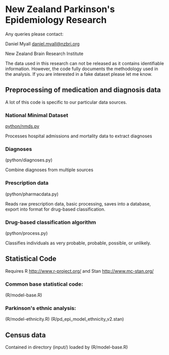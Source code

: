 # New Zealand Parkinson's Epidemiology Research

Any queries please contact:

Daniel Myall <daniel.myall@nzbri.org>

New Zealand Brain Research Institute

The data used in this research can not be released as it contains identifiable information. However, the code fully documents the methodology used in the analysis. If you are interested in a fake dataset please let me know.

## Preprocessing of medication and diagnosis data

A lot of this code is specific to our particular data sources.

### National Minimal Dataset

[python/nmds.py](python/nmds.py)

Processes hospital admissions and mortality data to extract diagnoses

### Diagnoses

(python/diagnoses.py)

Combine diagnoses from multiple sources

### Prescription data

(python/pharmacdata.py)

Reads raw prescription data, basic processing, saves into a database, export into format for drug-based classification.

### Drug-based classification algorithm

(python/process.py)

Classifies individuals as very probable, probable, possible, or unlikely.


## Statistical Code

Requires R http://www.r-project.org/ and Stan http://www.mc-stan.org/

### Common base statistical code:

(R/model-base.R)

### Parkinson's ethnic analysis:

(R/model-ethnicity.R)
(R/pd_epi_model_ethnicity_v2.stan)

## Census data

Contained in directory (input/) loaded by (R/model-base.R)
